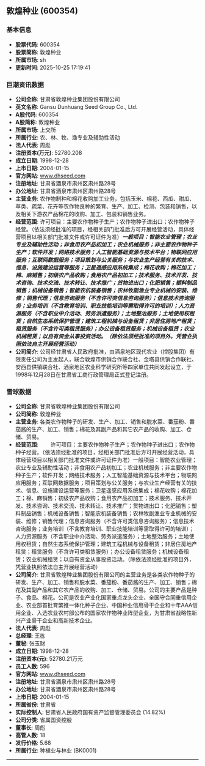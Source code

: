 ## 敦煌种业 (600354)

### 基本信息

- **股票代码**: 600354
- **股票简称**: 敦煌种业
- **所属市场**: sh
- **更新时间**: 2025-10-25 17:19:41

### 巨潮资讯数据

- **公司全称**: 甘肃省敦煌种业集团股份有限公司
- **英文名称**: Gansu Dunhuang Seed Group Co., Ltd.
- **A股代码**: 600354
- **A股简称**: 敦煌种业
- **所属市场**: 上交所
- **所属行业**: 农、林、牧、渔专业及辅助性活动
- **法人代表**: 周彪
- **注册资本(万元)**: 52780.208
- **成立日期**: 1998-12-28
- **上市日期**: 2004-01-15
- **官方网站**: www.dhseed.com
- **注册地址**: 甘肃省酒泉市肃州区肃州路28号
- **办公地址**: 甘肃省酒泉市肃州区肃州路28号
- **主营业务**: 农作物制种和棉花收购加工业务，包括玉米、棉花、西瓜、甜瓜、草类、疏菜、花卉等农作物良种的繁育、生产、加工、检测、包装和销售，以及相关下游农产品棉花的收购、加工、包装和销售业务。
- **经营范围**: 许可项目：主要农作物种子生产；农作物种子进出口；农作物种子经营。（依法须经批准的项目，经相关部门批准后方可开展经营活动，具体经营项目以相关部门批准文件或许可证件为准）***一般项目：智能农业管理；农业专业及辅助性活动；非食用农产品初加工；农业机械服务；非主要农作物种子生产；软件开发；网络技术服务；人工智能基础资源与技术平台；物联网应用服务；互联网数据服务；项目策划与公关服务；与农业生产经营有关的技术、信息、设施建设运营等服务；卫星遥感应用系统集成；棉花收购；棉花加工；棉、麻销售；初级农产品收购；食用农产品初加工；技术服务、技术开发、技术咨询、技术交流、技术转让、技术推广；货物进出口；化肥销售；塑料制品销售；机械设备销售；智能农机装备销售；农林牧副渔业专业机械的安装、维修；销售代理；信息咨询服务（不含许可类信息咨询服务）；信息技术咨询服务；业务培训（不含教育培训、职业技能培训等需取得许可的培训）；人力资源服务（不含职业中介活动、劳务派遣服务）；土地整治服务；土地使用权租赁；自然生态系统保护管理；建筑工程机械与设备租赁；非居住房地产租赁；租赁服务（不含许可类租赁服务）；办公设备租赁服务；机械设备租赁；农业机械租赁；以自有资金从事投资活动。（除依法须经批准的项目外，凭营业执照依法自主开展经营活动）***
- **公司简介**: 公司经甘肃省人民政府批准，由酒泉地区现代农业（控股集团）有限责任公司为主发起人，联合敦煌市供销合作联合社、金塔县供销合作联社、安西县供销联合社、酒泉地区农业科学研究所等四家单位共同发起设立，于1998年12月28日在甘肃省工商行政管理局正式登记注册。

### 雪球数据

- **公司全称**: 甘肃省敦煌种业集团股份有限公司
- **公司简称**: 敦煌种业
- **主营业务**: 各类农作物种子的研发、生产、加工、销售和脱水菜、番茄粉、番茄酱的生产、加工、销售；棉花及其副产品和其它农产品的收购、加工、仓储、贸易。
- **经营范围**: 　　许可项目：主要农作物种子生产；农作物种子进出口；农作物种子经营。（依法须经批准的项目，经相关部门批准后方可开展经营活动，具体经营项目以相关部门批准文件或许可证件为准）一般项目：智能农业管理；农业专业及辅助性活动；非食用农产品初加工；农业机械服务；非主要农作物种子生产；软件开发；网络技术服务；人工智能基础资源与技术平台；物联网应用服务；互联网数据服务；项目策划与公关服务；与农业生产经营有关的技术、信息、设施建设运营等服务；卫星遥感应用系统集成；棉花收购；棉花加工；棉、麻销售；初级农产品收购；食用农产品初加工；技术服务、技术开发、技术咨询、技术交流、技术转让、技术推广；货物进出口；化肥销售；塑料制品销售；机械设备销售；智能农机装备销售；农林牧副渔业专业机械的安装、维修；销售代理；信息咨询服务（不含许可类信息咨询服务）；信息技术咨询服务；业务培训（不含教育培训、职业技能培训等需取得许可的培训）；人力资源服务（不含职业中介活动、劳务派遣服务）；土地整治服务；土地使用权租赁；自然生态系统保护管理；建筑工程机械与设备租赁；非居住房地产租赁；租赁服务（不含许可类租赁服务）；办公设备租赁服务；机械设备租赁；农业机械租赁；以自有资金从事投资活动。（除依法须经批准的项目外，凭营业执照依法自主开展经营活动）
- **公司简介**: 甘肃省敦煌种业集团股份有限公司的主营业务是各类农作物种子的研发、生产、加工、销售和脱水菜、番茄粉、番茄酱的生产、加工、销售；棉花及其副产品和其它农产品的收购、加工、仓储、贸易。公司的主要产品是种子、食品、棉花。公司是农业产业化国家重点龙头企业、全国守合同重信用企业、农业部首批育繁推一体化种子企业、中国种业信用骨干企业和十年AAA信用企业、入选农业农村部公布的国家农作物种业阵型企业，为甘肃省战略性新兴产业骨干企业和高新技术企业。
- **法人代表**: 周彪
- **总经理**: 王栋
- **董秘**: 张玉财
- **成立日期**: 1998-12-28
- **注册资本(元)**: 52780.21万元
- **员工人数**: 596
- **官方网站**: www.dhseed.com
- **注册地址**: 甘肃省酒泉市肃州区肃州路28号
- **办公地址**: 甘肃省酒泉市肃州区肃州路28号
- **上市日期**: 2004-01-15
- **所属省份**: 甘肃省
- **实际控制人**: 甘肃省人民政府国有资产监督管理委员会 (14.82%)
- **公司分类**: 省属国资控股
- **董事长**: 周彪
- **高管人数**: 18
- **发行价格**: 5.68
- **所属行业**: 种植业与林业 (BK0001)

---